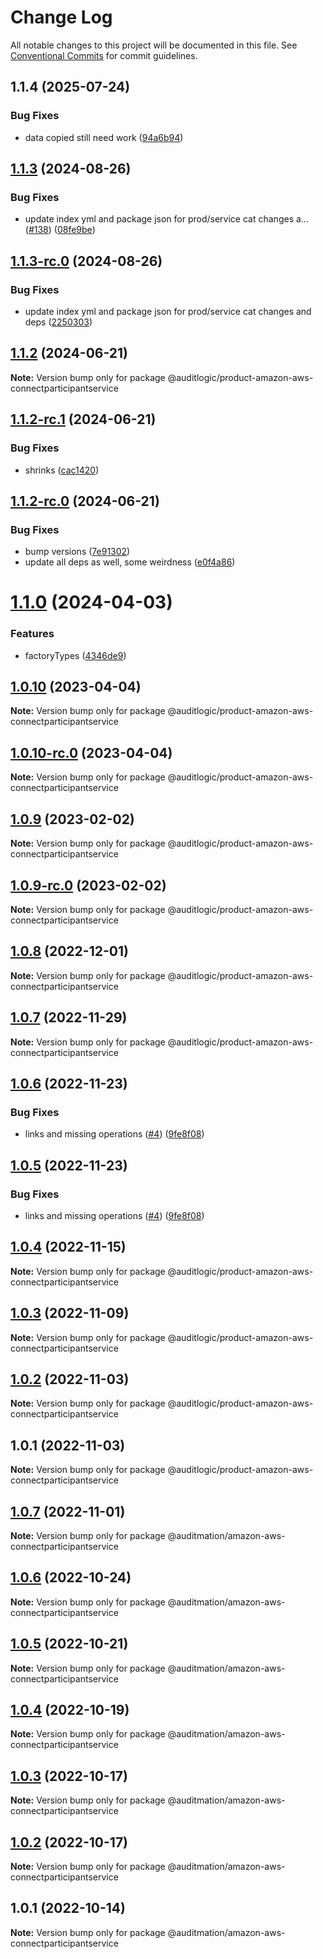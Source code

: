# Change Log

All notable changes to this project will be documented in this file.
See [Conventional Commits](https://conventionalcommits.org) for commit guidelines.

## 1.1.4 (2025-07-24)


### Bug Fixes

* data copied still need work ([94a6b94](https://github.com/zerobias-org/product/commit/94a6b942fb0516367548599d739529536132755a))





## [1.1.3](https://github.com/auditlogic/product/compare/@auditlogic/product-amazon-aws-connectparticipantservice@1.1.2...@auditlogic/product-amazon-aws-connectparticipantservice@1.1.3) (2024-08-26)


### Bug Fixes

* update index yml and package json for prod/service cat changes a… ([#138](https://github.com/auditlogic/product/issues/138)) ([08fe9be](https://github.com/auditlogic/product/commit/08fe9beb1c8457462a19bc69caa02e6212d97e1a))





## [1.1.3-rc.0](https://github.com/auditlogic/product/compare/@auditlogic/product-amazon-aws-connectparticipantservice@1.1.2...@auditlogic/product-amazon-aws-connectparticipantservice@1.1.3-rc.0) (2024-08-26)


### Bug Fixes

* update index yml and package json for prod/service cat changes and deps ([2250303](https://github.com/auditlogic/product/commit/225030363a363608240135b7ebed386b28f01e4b))





## [1.1.2](https://github.com/auditlogic/product/compare/@auditlogic/product-amazon-aws-connectparticipantservice@1.1.2-rc.1...@auditlogic/product-amazon-aws-connectparticipantservice@1.1.2) (2024-06-21)

**Note:** Version bump only for package @auditlogic/product-amazon-aws-connectparticipantservice





## [1.1.2-rc.1](https://github.com/auditlogic/product/compare/@auditlogic/product-amazon-aws-connectparticipantservice@1.1.2-rc.0...@auditlogic/product-amazon-aws-connectparticipantservice@1.1.2-rc.1) (2024-06-21)


### Bug Fixes

* shrinks ([cac1420](https://github.com/auditlogic/product/commit/cac14200fefcd8183ab69fe89a47bd3f70f563e9))





## [1.1.2-rc.0](https://github.com/auditlogic/product/compare/@auditlogic/product-amazon-aws-connectparticipantservice@1.1.0...@auditlogic/product-amazon-aws-connectparticipantservice@1.1.2-rc.0) (2024-06-21)


### Bug Fixes

* bump versions ([7e91302](https://github.com/auditlogic/product/commit/7e913023b8b312150ed7762c32fbbe616be71de5))
* update all deps as well, some weirdness ([e0f4a86](https://github.com/auditlogic/product/commit/e0f4a864714e2d3de6bbf3da014d5312fe53be2f))





# [1.1.0](https://github.com/auditlogic/product/compare/@auditlogic/product-amazon-aws-connectparticipantservice@1.0.10...@auditlogic/product-amazon-aws-connectparticipantservice@1.1.0) (2024-04-03)


### Features

* factoryTypes ([4346de9](https://github.com/auditlogic/product/commit/4346de92693aee892fccf725338ffc7b80ab182b))





## [1.0.10](https://github.com/auditlogic/product/compare/@auditlogic/product-amazon-aws-connectparticipantservice@1.0.9...@auditlogic/product-amazon-aws-connectparticipantservice@1.0.10) (2023-04-04)

**Note:** Version bump only for package @auditlogic/product-amazon-aws-connectparticipantservice





## [1.0.10-rc.0](https://github.com/auditlogic/product/compare/@auditlogic/product-amazon-aws-connectparticipantservice@1.0.9...@auditlogic/product-amazon-aws-connectparticipantservice@1.0.10-rc.0) (2023-04-04)

**Note:** Version bump only for package @auditlogic/product-amazon-aws-connectparticipantservice





## [1.0.9](https://github.com/auditlogic/product/compare/@auditlogic/product-amazon-aws-connectparticipantservice@1.0.8...@auditlogic/product-amazon-aws-connectparticipantservice@1.0.9) (2023-02-02)

**Note:** Version bump only for package @auditlogic/product-amazon-aws-connectparticipantservice





## [1.0.9-rc.0](https://github.com/auditlogic/product/compare/@auditlogic/product-amazon-aws-connectparticipantservice@1.0.8...@auditlogic/product-amazon-aws-connectparticipantservice@1.0.9-rc.0) (2023-02-02)

**Note:** Version bump only for package @auditlogic/product-amazon-aws-connectparticipantservice





## [1.0.8](https://github.com/auditlogic/product/compare/@auditlogic/product-amazon-aws-connectparticipantservice@1.0.7...@auditlogic/product-amazon-aws-connectparticipantservice@1.0.8) (2022-12-01)

**Note:** Version bump only for package @auditlogic/product-amazon-aws-connectparticipantservice





## [1.0.7](https://github.com/auditlogic/product/compare/@auditlogic/product-amazon-aws-connectparticipantservice@1.0.6...@auditlogic/product-amazon-aws-connectparticipantservice@1.0.7) (2022-11-29)

**Note:** Version bump only for package @auditlogic/product-amazon-aws-connectparticipantservice





## [1.0.6](https://github.com/auditlogic/product/compare/@auditlogic/product-amazon-aws-connectparticipantservice@1.0.4...@auditlogic/product-amazon-aws-connectparticipantservice@1.0.6) (2022-11-23)


### Bug Fixes

* links and missing operations ([#4](https://github.com/auditlogic/product/issues/4)) ([9fe8f08](https://github.com/auditlogic/product/commit/9fe8f08fe7c57fdb79f991ac35bd6ac2e7dcad38))





## [1.0.5](https://github.com/auditlogic/product/compare/@auditlogic/product-amazon-aws-connectparticipantservice@1.0.4...@auditlogic/product-amazon-aws-connectparticipantservice@1.0.5) (2022-11-23)


### Bug Fixes

* links and missing operations ([#4](https://github.com/auditlogic/product/issues/4)) ([9fe8f08](https://github.com/auditlogic/product/commit/9fe8f08fe7c57fdb79f991ac35bd6ac2e7dcad38))





## [1.0.4](https://github.com/auditlogic/product/compare/@auditlogic/product-amazon-aws-connectparticipantservice@1.0.3...@auditlogic/product-amazon-aws-connectparticipantservice@1.0.4) (2022-11-15)

**Note:** Version bump only for package @auditlogic/product-amazon-aws-connectparticipantservice





## [1.0.3](https://github.com/auditlogic/product/compare/@auditlogic/product-amazon-aws-connectparticipantservice@1.0.2...@auditlogic/product-amazon-aws-connectparticipantservice@1.0.3) (2022-11-09)

**Note:** Version bump only for package @auditlogic/product-amazon-aws-connectparticipantservice





## [1.0.2](https://github.com/auditlogic/product/compare/@auditlogic/product-amazon-aws-connectparticipantservice@1.0.1...@auditlogic/product-amazon-aws-connectparticipantservice@1.0.2) (2022-11-03)

**Note:** Version bump only for package @auditlogic/product-amazon-aws-connectparticipantservice





## 1.0.1 (2022-11-03)

**Note:** Version bump only for package @auditlogic/product-amazon-aws-connectparticipantservice





## [1.0.7](https://github.com/auditmation/store-content/compare/@auditmation/amazon-aws-connectparticipantservice@1.0.6...@auditmation/amazon-aws-connectparticipantservice@1.0.7) (2022-11-01)

**Note:** Version bump only for package @auditmation/amazon-aws-connectparticipantservice





## [1.0.6](https://github.com/auditmation/store-content/compare/@auditmation/amazon-aws-connectparticipantservice@1.0.5...@auditmation/amazon-aws-connectparticipantservice@1.0.6) (2022-10-24)

**Note:** Version bump only for package @auditmation/amazon-aws-connectparticipantservice





## [1.0.5](https://github.com/auditmation/store-content/compare/@auditmation/amazon-aws-connectparticipantservice@1.0.4...@auditmation/amazon-aws-connectparticipantservice@1.0.5) (2022-10-21)

**Note:** Version bump only for package @auditmation/amazon-aws-connectparticipantservice





## [1.0.4](https://github.com/auditmation/store-content/compare/@auditmation/amazon-aws-connectparticipantservice@1.0.3...@auditmation/amazon-aws-connectparticipantservice@1.0.4) (2022-10-19)

**Note:** Version bump only for package @auditmation/amazon-aws-connectparticipantservice





## [1.0.3](https://github.com/auditmation/store-content/compare/@auditmation/amazon-aws-connectparticipantservice@1.0.2...@auditmation/amazon-aws-connectparticipantservice@1.0.3) (2022-10-17)

**Note:** Version bump only for package @auditmation/amazon-aws-connectparticipantservice





## [1.0.2](https://github.com/auditmation/store-content/compare/@auditmation/amazon-aws-connectparticipantservice@1.0.1...@auditmation/amazon-aws-connectparticipantservice@1.0.2) (2022-10-17)

**Note:** Version bump only for package @auditmation/amazon-aws-connectparticipantservice





## 1.0.1 (2022-10-14)

**Note:** Version bump only for package @auditmation/amazon-aws-connectparticipantservice
